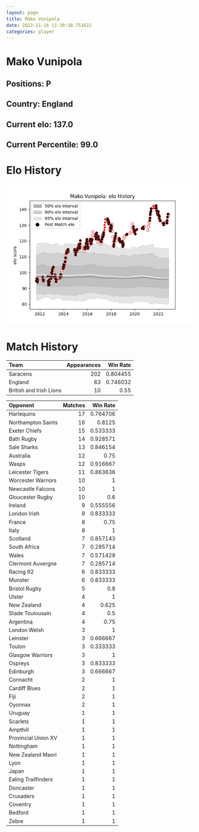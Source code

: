 ```yaml
---  
layout: page  
title: Mako Vunipola  
date: 2022-11-16 11:30:18.751622  
categories: player  
---
```

# Mako Vunipola

## Positions: P

## Country: England

## Current elo: 137.0

## Current Percentile: 99.0

# Elo History


![elo history](history_MakoVunipola.png)
# Match History


| Team                    |   Appearances |   Win Rate |
|:------------------------|--------------:|-----------:|
| Saracens                |           202 |   0.804455 |
| England                 |            63 |   0.746032 |
| British and Irish Lions |            10 |   0.55     |

| Opponent            |   Matches |   Win Rate |
|:--------------------|----------:|-----------:|
| Harlequins          |        17 |   0.764706 |
| Northampton Saints  |        16 |   0.8125   |
| Exeter Chiefs       |        15 |   0.533333 |
| Bath Rugby          |        14 |   0.928571 |
| Sale Sharks         |        13 |   0.846154 |
| Australia           |        12 |   0.75     |
| Wasps               |        12 |   0.916667 |
| Leicester Tigers    |        11 |   0.863636 |
| Worcester Warriors  |        10 |   1        |
| Newcastle Falcons   |        10 |   1        |
| Gloucester Rugby    |        10 |   0.6      |
| Ireland             |         9 |   0.555556 |
| London Irish        |         9 |   0.833333 |
| France              |         8 |   0.75     |
| Italy               |         8 |   1        |
| Scotland            |         7 |   0.857143 |
| South Africa        |         7 |   0.285714 |
| Wales               |         7 |   0.571429 |
| Clermont Auvergne   |         7 |   0.285714 |
| Racing 92           |         6 |   0.833333 |
| Munster             |         6 |   0.833333 |
| Bristol Rugby       |         5 |   0.8      |
| Ulster              |         4 |   1        |
| New Zealand         |         4 |   0.625    |
| Stade Toulousain    |         4 |   0.5      |
| Argentina           |         4 |   0.75     |
| London Welsh        |         3 |   1        |
| Leinster            |         3 |   0.666667 |
| Toulon              |         3 |   0.333333 |
| Glasgow Warriors    |         3 |   1        |
| Ospreys             |         3 |   0.833333 |
| Edinburgh           |         3 |   0.666667 |
| Connacht            |         2 |   1        |
| Cardiff Blues       |         2 |   1        |
| Fiji                |         2 |   1        |
| Oyonnax             |         2 |   1        |
| Uruguay             |         1 |   1        |
| Scarlets            |         1 |   1        |
| Ampthill            |         1 |   1        |
| Provincial Union XV |         1 |   1        |
| Nottingham          |         1 |   1        |
| New Zealand Maori   |         1 |   1        |
| Lyon                |         1 |   1        |
| Japan               |         1 |   1        |
| Ealing Trailfinders |         1 |   1        |
| Doncaster           |         1 |   1        |
| Crusaders           |         1 |   1        |
| Coventry            |         1 |   1        |
| Bedford             |         1 |   1        |
| Zebre               |         1 |   1        |